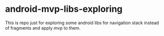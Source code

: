 # android-mvp-libs-exploring
This is repo just for exploring some android libs for navigation stack instead of fragments and apply mvp to them.
